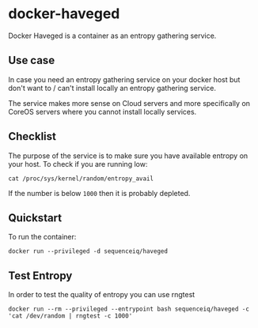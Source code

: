 # docker-haveged

Docker Haveged is a container as an entropy gathering service.

## Use case

In case you need an entropy gathering service on your docker host but don't want to / can't install locally an entropy gathering service.

The service makes more sense on Cloud servers and more specifically on CoreOS servers where you cannot install locally services.

## Checklist

The purpose of the service is to make sure you have available entropy on your host. To check if you are running low:

```
cat /proc/sys/kernel/random/entropy_avail
```

If the number is below `1000` then it is probably depleted.

## Quickstart

To run the container:

```
docker run --privileged -d sequenceiq/haveged
```

## Test Entropy

In order to test the quality of entropy you can use rngtest
```
docker run --rm --privileged --entrypoint bash sequenceiq/haveged -c 'cat /dev/random | rngtest -c 1000'
```
